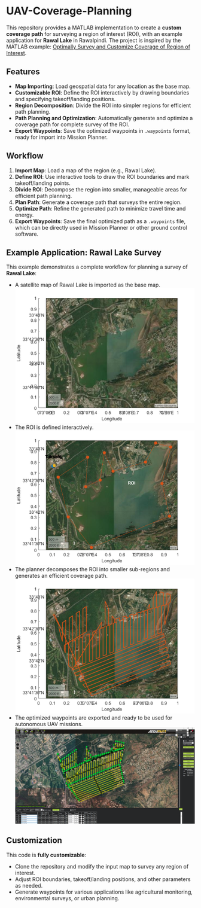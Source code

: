 # UAV-Coverage-Planning

This repository provides a MATLAB implementation to create a **custom coverage path** for surveying a region of interest (ROI), with an example application for **Rawal Lake** in Rawalpindi. The project is inspired by the MATLAB example: [Optimally Survey and Customize Coverage of Region of Interest](https://www.mathworks.com/help/uav/ug/optimally-survey-and-customize-coverage-of-region-of-interest-using-coverage-planner.html).

## Features
- **Map Importing**: Load geospatial data for any location as the base map.
- **Customizable ROI**: Define the ROI interactively by drawing boundaries and specifying takeoff/landing positions.
- **Region Decomposition**: Divide the ROI into simpler regions for efficient path planning.
- **Path Planning and Optimization**: Automatically generate and optimize a coverage path for complete survey of the ROI.
- **Export Waypoints**: Save the optimized waypoints in `.waypoints` format, ready for import into Mission Planner.

## Workflow
1. **Import Map**: Load a map of the region (e.g., Rawal Lake).
2. **Define ROI**: Use interactive tools to draw the ROI boundaries and mark takeoff/landing points.
3. **Divide ROI**: Decompose the region into smaller, manageable areas for efficient path planning.
4. **Plan Path**: Generate a coverage path that surveys the entire region.
5. **Optimize Path**: Refine the generated path to minimize travel time and energy.
6. **Export Waypoints**: Save the final optimized path as a `.waypoints` file, which can be directly used in Mission Planner or other ground control software.

## Example Application: Rawal Lake Survey
This example demonstrates a complete workflow for planning a survey of **Rawal Lake**:
- A satellite map of Rawal Lake is imported as the base map.
  ![Rawal Lake Map](rawal_lake_map.png)
- The ROI is defined interactively.
  ![Defined ROI](defined_roi.png)
- The planner decomposes the ROI into smaller sub-regions and generates an efficient coverage path.
  ![Optimized_path](optimized_path.png)
- The optimized waypoints are exported and ready to be used for autonomous UAV missions.
  ![Mission_planner](mission_planner.png)



## Customization
This code is **fully customizable**:
- Clone the repository and modify the input map to survey any region of interest.
- Adjust ROI boundaries, takeoff/landing positions, and other parameters as needed.
- Generate waypoints for various applications like agricultural monitoring, environmental surveys, or urban planning.
